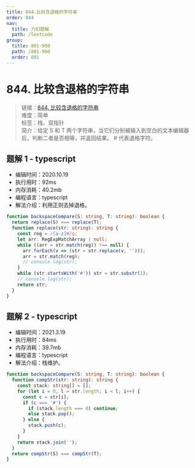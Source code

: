 ```yaml
---
title: 844.比较含退格的字符串
order: 844
nav:
  title: 力扣题解
  path: /leetcode
group:
  title: 801-900
  path: /801-900
  order: 801
---
```


# 844. 比较含退格的字符串

> 链接：[844. 比较含退格的字符串](https://leetcode-cn.com/problems/backspace-string-compare/)  
> 难度：简单  
> 标签：栈、双指针  
> 简介：给定 S 和 T 两个字符串，当它们分别被输入到空白的文本编辑器后，判断二者是否相等，并返回结果。 # 代表退格字符。

## 题解 1 - typescript

- 编辑时间：2020.10.19
- 执行用时：92ms
- 内存消耗：40.2mb
- 编程语言：typescript
- 解法介绍：利用正则去掉退格。

```typescript
function backspaceCompare(S: string, T: string): boolean {
  return replace(S) === replace(T);
  function replace(str: string): string {
    const reg = /[a-z]#/g;
    let arr: RegExpMatchArray | null;
    while ((arr = str.match(reg)) !== null) {
      arr.forEach(v => (str = str.replace(v, '')));
      arr = str.match(reg);
      // console.log(str);
    }
    while (str.startsWith('#')) str = str.substr(1);
    // console.log(str);
    return str;
  }
}
```

## 题解 2 - typescript

- 编辑时间：2021.3.19
- 执行用时：84ms
- 内存消耗：39.7mb
- 编程语言：typescript
- 解法介绍：栈维护。

```typescript
function backspaceCompare(S: string, T: string): boolean {
  function compStr(str: string): string {
    const stack: string[] = [];
    for (let i = 0, l = str.length; i < l; i++) {
      const c = str[i];
      if (c === '#') {
        if (stack.length === 0) continue;
        else stack.pop();
      } else {
        stack.push(c);
      }
    }
    return stack.join('');
  }
  return compStr(S) === compStr(T);
}
```
